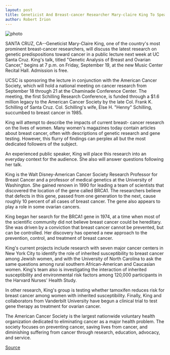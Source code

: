 ```yaml
---
layout: post
title: Geneticist And Breast-cancer Researcher Mary-claire King To Speak At UC Santa Cruz
author: Robert Irion
---
```


![photo][2]

SANTA CRUZ, CA--Geneticist Mary-Claire King, one of the country's  most prominent breast-cancer researchers, will discuss the latest  research on genetic predispositions toward cancer in a public  lecture next week at UC Santa Cruz. King's talk, titled "Genetic  Analysis of Breast and Ovarian Cancer," begins at 7 p.m. on Friday,  September 19, at the new Music Center Recital Hall. Admission is  free.

UCSC is sponsoring the lecture in conjunction with the  American Cancer Society, which will hold a national meeting on  cancer research from September 18 through 21 at the Chaminade  Conference Center. The meeting, the first Schilling Research  Conference, is funded through a $1.6 million legacy to the American  Cancer Society by the late Col. Frank K. Schilling of Santa Cruz. Col.  Schilling's wife, Else H. "Henny" Schilling, succumbed to breast  cancer in 1985.

King will attempt to describe the impacts of current breast- cancer research on the lives of women. Many women's magazines  today contain articles about breast cancer, often with descriptions  of genetic research and gene testing. However, this flurry of  findings can perplex all but the most dedicated followers of the  subject.

An experienced public speaker, King will place this research  into an everyday context for the audience. She also will answer  questions following her talk.

King is the Walt Disney-American Cancer Society Research  Professor for Breast Cancer and a professor of medical genetics at  the University of Washington. She gained renown in 1990 for leading  a team of scientists that discovered the location of the gene called  BRCA1. The researchers believe that defects in this gene, passed  from one generation to the next, cause roughly 10 percent of all  cases of breast cancer. The gene also appears to play a role in some  ovarian cancers.

King began her search for the BRCA1 gene in 1974, at a time  when most of the scientific community did not believe breast cancer  could be hereditary. She was driven by a conviction that breast  cancer cannot be prevented, but can be controlled. Her discovery has  opened a new approach to the prevention, control, and treatment of  breast cancer.

King's current projects include research with seven major  cancer centers in New York City to identify the role of inherited  susceptibility to breast cancer among Jewish women, and with the  University of North Carolina to ask the same questions among rural  southern African-American and Caucasian women. King's team also  is investigating the interaction of inherited susceptibility and  environmental risk factors among 120,000 participants in the  Harvard Nurses' Health Study.

In other research, King's group is testing whether tamoxifen  reduces risk for breast cancer among women with inherited  susceptibility. Finally, King and collaborators from Vanderbilt  University have begun a clinical trial to test gene therapy as  treatment for ovarian cancer.

The American Cancer Society is the largest nationwide  voluntary health organization dedicated to eliminating cancer as a  major health problem. The society focuses on preventing cancer,  saving lives from cancer, and diminishing suffering from cancer  through research, education, advocacy, and service.

[2]: http://www1.ucsc.edu/oncampus/art/king_mary-claire.97-09-15.gif

[Source](http://www1.ucsc.edu/news_events/press_releases/archive/97-98/09-97/091097-Geneticist_to_give_.html "Permalink to 091097-Geneticist_to_give_")
